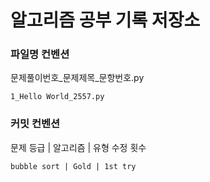 # 알고리즘 공부 기록 저장소

### 파일명 컨벤션

문제풀이번호_문제제목_문항번호.py

```
1_Hello World_2557.py
```


### 커밋 컨벤션

문제 등급 | 알고리즘 | 유형 수정 횟수


```
bubble sort | Gold | 1st try
```